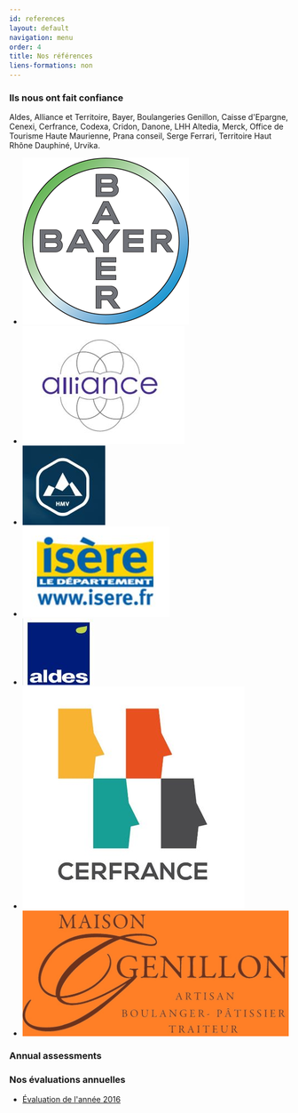 ```yaml
---
id: references
layout: default
navigation: menu
order: 4
title: Nos références
liens-formations: non
---
```


### Ils nous ont fait confiance
Aldes, Alliance et Territoire, Bayer, Boulangeries Genillon, Caisse d'Epargne, Cenexi, Cerfrance, Codexa, Cridon, Danone, LHH Altedia, Merck, Office de Tourisme Haute Maurienne, Prana conseil, Serge Ferrari, Territoire Haut Rhône Dauphiné, Urvika.

- ![Bayer](/images/references/bayer.png)
- ![Alliance](/images/references/Alliance.jpg)
- ![HMV](/images/references/HMV.jpg)
- ![Isere](/images/references/Isere.jpg)
- ![ALDES](/images/references/ALDES.jpg)
- ![CERFRANCE](/images/references/CERFRANCE.jpg)
- ![GENILLON](/images/references/GENILLON.jpg)

[//]: # (Garder le titre Annual assessments au dessus du vrai titre pour le lien du footer)
### Annual assessments
### Nos évaluations annuelles
- [Évaluation de l'année 2016](/images/evaluations/evaluation-2016.pdf)
